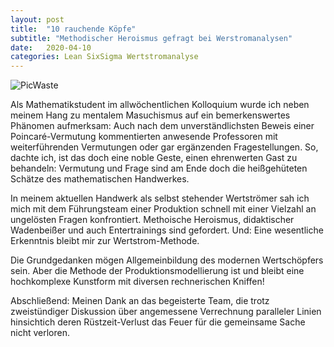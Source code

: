 ```yaml
---
layout: post
title:  "10 rauchende Köpfe"
subtitle: "Methodischer Heroismus gefragt bei Werstromanalysen"
date:   2020-04-10
categories: Lean SixSigma Wertstromanalyse
---
```


![PicWaste](/Dominic.Schroegendorfer/images/waste-recycle.jpg "Verschwendung - das wahre Gold des Problemlösers!")

Als Mathematikstudent im allwöchentlichen Kolloquium wurde ich neben meinem Hang zu mentalem Masuchismus auf ein bemerkenswertes Phänomen aufmerksam:
Auch nach dem unverständlichsten Beweis einer Poincaré-Vermutung kommentierten anwesende Professoren mit weiterführenden Vermutungen oder gar ergänzenden Fragestellungen.
So, dachte ich, ist das doch eine noble Geste, einen ehrenwerten Gast zu behandeln: 
Vermutung und Frage sind am Ende doch die heißgehüteten Schätze des mathematischen Handwerkes.

In meinem aktuellen Handwerk als selbst stehender Wertströmer sah ich mich mit dem Führungsteam einer Produktion schnell mit einer Vielzahl an ungelösten Fragen konfrontiert.
Methoische Heroismus, didaktischer Wadenbeißer und auch Entertrainings sind gefordert.
Und: Eine wesentliche Erkenntnis bleibt mir zur Wertstrom-Methode.

Die Grundgedanken mögen Allgemeinbildung des modernen Wertschöpfers sein.
Aber die Methode der Produktionsmodellierung ist und bleibt eine hochkomplexe Kunstform mit diversen rechnerischen Kniffen!

Abschließend: Meinen Dank an das begeisterte Team, die trotz zweistündiger Diskussion über angemessene Verrechnung paralleler Linien hinsichtich deren Rüstzeit-Verlust das Feuer für die gemeinsame Sache nicht verloren. 
